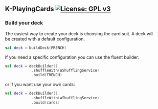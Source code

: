 ## K-PlayingCards [![License: GPL v3](https://img.shields.io/badge/License-GPLv3-blue.svg)](https://www.gnu.org/licenses/gpl-3.0)

### Build your deck
The easiest way to create your deck is choosing the card suit.
A deck will be created with a default configuration.

```kotlin
val deck = buildDeck(FRENCH)
```
If you need a specific configuration you can use the fluent builder:
```kotlin
val deck = deckBuilder()
            .shuffleWith(aShufflingService)
            .build(FRENCH)
```
or if you want use your own cards:
```kotlin
val deck = deckBuilder()
            .shuffleWith(aShufflingService)
            .build(cards)
```